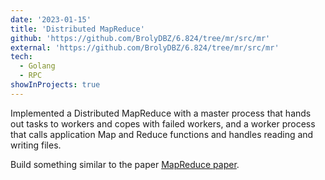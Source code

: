 ```yaml
---
date: '2023-01-15'
title: 'Distributed MapReduce'
github: 'https://github.com/BrolyDBZ/6.824/tree/mr/src/mr'
external: 'https://github.com/BrolyDBZ/6.824/tree/mr/src/mr'
tech:
  - Golang
  - RPC
showInProjects: true
---
```


Implemented a Distributed MapReduce with a master process that hands out tasks to workers and copes with failed workers, and a worker process that calls application Map and Reduce functions and handles reading and writing files.

Build something similar to the paper [MapReduce paper](http://static.googleusercontent.com/media/research.google.com/en//archive/mapreduce-osdi04.pdf).
